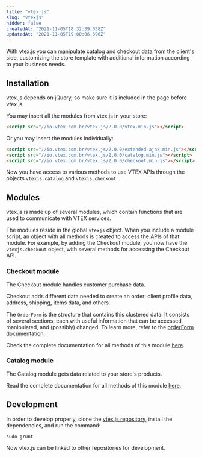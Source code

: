 ```yaml
---
title: "vtex.js"
slug: "vtexjs"
hidden: false
createdAt: "2021-11-05T18:32:39.058Z"
updatedAt: "2021-11-05T19:00:06.696Z"
---
```

With vtex.js you can manipulate catalog and checkout data from the client's side, customizing the store template with additional information according to your business needs.

## Installation

vtex.js depends on jQuery, so make sure it is included in the page before vtex.js.

You may insert all the modules from vtex.js in your store:

```html
<script src="//io.vtex.com.br/vtex.js/2.0.0/vtex.min.js"></script>
```

Or you may insert the modules individually:
```html
<script src="//io.vtex.com.br/vtex.js/2.0.0/extended-ajax.min.js"></script>
<script src="//io.vtex.com.br/vtex.js/2.0.0/catalog.min.js"></script>
<script src="//io.vtex.com.br/vtex.js/2.0.0/checkout.min.js"></script>
```

Now you have access to various methods to use VTEX APIs through the objects `vtexjs.catalog` and `vtexjs.checkout`.


## Modules

vtex.js is made up of several modules, which contain functions that are used to communicate with VTEX services.

The modules reside in the global `vtexjs` object. When you include a module script, an object with all methods is created to access the APIs of that module. For example, by adding the Checkout module, you now have the `vtexjs.checkout` object, with several methods for accessing the Checkout API.

### Checkout module

The Checkout module handles customer purchase data.

Checkout adds different data needed to create an order: client profile data, address, shipping, items data, and others.

The `OrderForm` is the structure that contains this clustered data. It consists of several sections, each with useful information that can be accessed, manipulated, and (possibly) changed. To learn more, refer to the [orderForm documentation](https://developers.vtex.com/docs/guides/orderform-fields).

Check the complete documentation for all methods of this module [here](https://developers.vtex.com/vtex-rest-api/docs/vtexjs-for-checkout).


### Catalog module 

The Catalog module gets data related to your store's products.

Read the complete documentation for all methods of this module [here](https://developers.vtex.com/vtex-rest-api/docs/vtexjs-for-catalog).


## Development

In order to develop properly, clone the [vtex.js repository](https://github.com/vtex/vtex.js), install the dependencies, and run the command: 

```shell
sudo grunt
```

Now vtex.js can be linked to other repositories for development.
